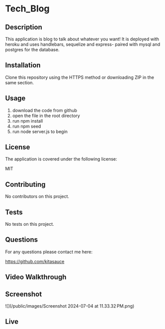 # Tech_Blog

## Description
This application is blog to talk about whatever you want! It is deployed with heroku and uses handlebars, sequelize and express- paired with mysql and postgres for the database. 

## Installation
Clone this repository using the HTTPS method or downloading ZIP in the same section.

## Usage
1. download the code from github
2. open the file in the root directory
3. run npm install
4. run npm seed
5. run node server.js to begin 

## License 
The application is covered under the following license:

MIT

## Contributing 
No contributors on this project. 

## Tests
No tests on this project. 

## Questions 
For any questions please contact me here:

https://github.com/kitasauce

## Video Walkthrough

## Screenshot 
![](/public/images/Screenshot 2024-07-04 at 11.33.32 PM.png)

## Live
